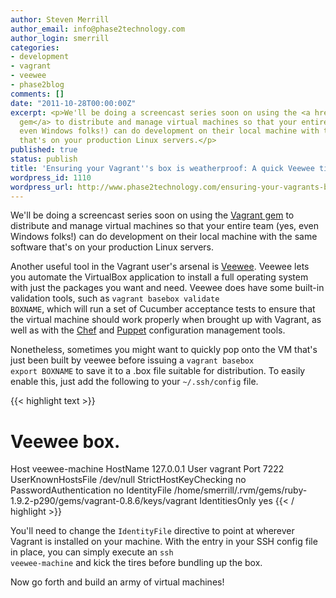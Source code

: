 ```yaml
---
author: Steven Merrill
author_email: info@phase2technology.com
author_login: smerrill
categories:
- development
- vagrant
- veewee
- phase2blog
comments: []
date: "2011-10-28T00:00:00Z"
excerpt: <p>We'll be doing a screencast series soon on using the <a href="http://www.vagrantup.com/">Vagrant
  gem</a> to distribute and manage virtual machines so that your entire team (yes,
  even Windows folks!) can do development on their local machine with the same software
  that's on your production Linux servers.</p>
published: true
status: publish
title: 'Ensuring your Vagrant''s box is weatherproof: A quick Veewee tip'
wordpress_id: 1110
wordpress_url: http://www.phase2technology.com/ensuring-your-vagrants-box-is-weatherproof-a-quick-veewee-tip/
---
```


We'll be doing a screencast series soon on using the <a href="http://www.vagrantup.com/">Vagrant gem</a> to distribute and manage virtual machines so that your entire team (yes, even Windows folks!) can do development on their local machine with the same software that's on your production Linux servers.

Another useful tool in the Vagrant user's arsenal is <a href="https://github.com/jedi4ever/veewee">Veewee</a>. Veewee lets you automate the VirtualBox application to install a full operating system with just the packages you want and need. Veewee does have some built-in validation tools, such as <code>vagrant basebox validate BOXNAME</code>, which will run a set of Cucumber acceptance tests to ensure that the virtual machine should work properly when brought up with Vagrant, as well as with the <a href="http://www.opscode.com/chef/">Chef</a> and <a href="http://puppetlabs.com/">Puppet</a> configuration management tools.

<!--more-->

Nonetheless, sometimes you might want to quickly pop onto the VM that's just been built by veewee before issuing a <code>vagrant basebox export BOXNAME</code> to save it to a .box file suitable for distribution. To easily enable this, just add the following to your <code>~/.ssh/config</code> file.

{{< highlight text >}}
# Veewee box.
Host veewee-machine
  HostName 127.0.0.1
  User vagrant
  Port 7222
  UserKnownHostsFile /dev/null
  StrictHostKeyChecking no
  PasswordAuthentication no
  IdentityFile /home/smerrill/.rvm/gems/ruby-1.9.2-p290/gems/vagrant-0.8.6/keys/vagrant
  IdentitiesOnly yes
{{< / highlight >}}

You'll need to change the <code>IdentityFile</code> directive to point at wherever Vagrant is installed on your machine. With the entry in your SSH config file in place, you can simply execute an <code>ssh veewee-machine</code> and kick the tires before bundling up the box.

Now go forth and build an army of virtual machines!
